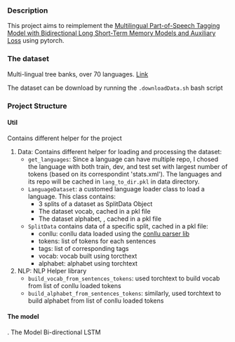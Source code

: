 ### Description
This project aims to reimplement the [Multilingual Part-of-Speech Tagging Model with
Bidirectional Long Short-Term Memory Models and Auxiliary Loss](https://arxiv.org/pdf/1604.05529.pdf) using pytorch.

### The dataset
Multi-lingual tree banks, over 70 languages.
[Link](https://universaldependencies.org/#download)

The dataset can be download by running the ```.downloadData.sh``` bash script

### Project Structure
#### Util
Contains different helper for the project
1. Data: Contains different helper for loading and processing the dataset:
    * ```get_languages```: Since a language can have multiple repo, I chosed the language with both train, dev, and test set with largest number of tokens (based on its correspondint 'stats.xml'). The languages and its repo will be cached in ```lang_to_dir.pkl``` in data directory.
    * ```LanguageDataset```: a customed language loader class to load a language. This class contains:
        * 3 splits of a dataset as SplitData Object
        * The dataset vocab, cached in a pkl file
        * The dataset alphabet, , cached in a pkl file
    * ```SplitData``` contains data of a specific split, cached in a pkl file:
        * conllu: conllu data loaded using the [conllu parser lib](https://github.com/EmilStenstrom/conllu) 
        * tokens: list of tokens for each sentences
        * tags: list of corresponding tags
        * vocab: vocab built using torcthext
        * alphabet: alphabet using torchtext
1. NLP: NLP Helper library
    * ```build_vocab_from_sentences_tokens```: used torchtext to build vocab from list of conllu loaded tokens
    * ```build_alphabet_from_sentences_tokens```: similarly, used torchtext to build alphabet from list of conllu loaded tokens 

#### The model
. The Model Bi-directional LSTM
